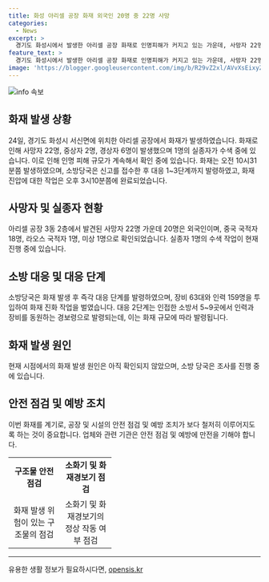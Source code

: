 ```yaml
---
title: 화성 아리셀 공장 화재 외국인 20명 중 22명 사망
categories:
  - News
excerpt: >
  경기도 화성시에서 발생한 아리셀 공장 화재로 인명피해가 커지고 있는 가운데, 사망자 22명과 실종자 1명이 발견되었다. 사고 현장에서는 20명의 외국인과 2명의 내국인 중 2명의 중상자와 6명의 경상자가 확인됐다. 화재 발생 후 소방당국이 총 63대의 장비와 159명의 인력을 동원하여 신속한 대응을 펼치고 있으며, 연락 두절된 실종자를 수색 중이다. 사고 원인과 추가 피해 규모에 대한 조사가 진행 중이다. ⓒ [데일리안 = 황인욱 기자]
feature_text: >
  경기도 화성시에서 발생한 아리셀 공장 화재로 인명피해가 커지고 있는 가운데, 사망자 22명과 실종자 1명이 발견되었다. 사고 현장에서는 20명의 외국인과 2명의 내국인 중 2명의 중상자와 6명의 경상자가 확인됐다. 화재 발생 후 소방당국이 총 63대의 장비와 159명의 인력을 동원하여 신속한 대응을 펼치고 있으며, 연락 두절된 실종자를 수색 중이다. 사고 원인과 추가 피해 규모에 대한 조사가 진행 중이다. ⓒ [데일리안 = 황인욱 기자]
image: 'https://blogger.googleusercontent.com/img/b/R29vZ2xl/AVvXsEixyZcFfHzMRdzZMjFBmAUKJYCLCGyLL1o632UiGVXcaFdKo_bkvkuCioo0uUKlGfBVcT3P84aROyZIXSBEx3Aw5nCQ3pTgDom1WDC4m8eifvWiAmWEEVb4x6G_l8C0QH225ldMjyaFvpxGEBGNO37VmDTDMHGhJPq73UglMfDca1-0aw/s1600/blogspot.png'
---
```


<p><img src="https://blogger.googleusercontent.com/img/b/R29vZ2xl/AVvXsEixyZcFfHzMRdzZMjFBmAUKJYCLCGyLL1o632UiGVXcaFdKo_bkvkuCioo0uUKlGfBVcT3P84aROyZIXSBEx3Aw5nCQ3pTgDom1WDC4m8eifvWiAmWEEVb4x6G_l8C0QH225ldMjyaFvpxGEBGNO37VmDTDMHGhJPq73UglMfDca1-0aw/s1600/blogspot.png" alt="info 속보" /></p>

<h2 data-ke-size="size26">화재 발생 상황</h2>

<p data-ke-size="size16">24일, 경기도 화성시 서신면에 위치한 아리셀 공장에서 화재가 발생하였습니다. 화재로 인해 사망자 22명, 중상자 2명, 경상자 6명이 발생했으며 1명의 실종자가 수색 중에 있습니다. 이로 인해 인명 피해 규모가 계속해서 확인 중에 있습니다. 화재는 오전 10시31분쯤 발생하였으며, 소방당국은 신고를 접수한 후 대응 1~3단계까지 발령하였고, 화재 진압에 대한 작업은 오후 3시10분쯤에 완료되었습니다.</p>

<h2 data-ke-size="size26">사망자 및 실종자 현황</h2>

<p data-ke-size="size16">아리셀 공장 3동 2층에서 발견된 사망자 22명 가운데 20명은 외국인이며, 중국 국적자 18명, 라오스 국적자 1명, 미상 1명으로 확인되었습니다. 실종자 1명의 수색 작업이 현재 진행 중에 있습니다.</p>

<h2 data-ke-size="size26">소방 대응 및 대응 단계</h2>

<p data-ke-size="size16">소방당국은 화재 발생 후 즉각 대응 단계를 발령하였으며, 장비 63대와 인력 159명을 투입하여 화재 진화 작업을 벌였습니다. 대응 2단계는 인접한 소방서 5~9곳에서 인력과 장비를 동원하는 경보령으로 발령되는데, 이는 화재 규모에 따라 발령됩니다.</p>

<h2 data-ke-size="size26">화재 발생 원인</h2>

<p data-ke-size="size16">현재 시점에서의 화재 발생 원인은 아직 확인되지 않았으며, 소방 당국은 조사를 진행 중에 있습니다.</p>

<h2 data-ke-size="size26">안전 점검 및 예방 조치</h2>

<p data-ke-size="size16">이번 화재를 계기로, 공장 및 시설의 안전 점검 및 예방 조치가 보다 철저히 이루어지도록 하는 것이 중요합니다. 업체와 관련 기관은 안전 점검 및 예방에 만전을 기해야 합니다.</p>

<table>
  <colgroup>
    <col width="103">
    <col width="103">
  </colgroup>
  <tbody>
    <tr>
      <td style="text-align: center; height: 17px;"><b>구조물 안전 점검</b></td>
      <td style="text-align: center; height: 17px;"><b>소화기 및 화재경보기 점검</b></td>
    </tr>
    <tr>
      <td style="text-align: center; height: 17px;">화재 발생 위험이 있는 구조물의 점검</td>
      <td style="text-align: center; height: 17px;">소화기 및 화재경보기의 정상 작동 여부 점검</td>
    </tr>
  </tbody>
</table>

<hr>
유용한 생활 정보가 필요하시다면, <a href="https://opensis.kr" rel="dofollow">opensis.kr</a>


